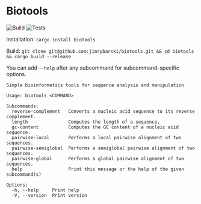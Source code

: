 # Biotools

![Build](https://github.com/jimrybarski/biotools/actions/workflows/build.yml/badge.svg) ![Tests](https://github.com/jimrybarski/biotools/actions/workflows/tests.yml/badge.svg)

Installation: `cargo install biotools`  

Build: `git clone git@github.com:jimrybarski/biotools.git && cd biotools && cargo build --release`  

You can add `--help` after any subcommand for subcommand-specific options.  

```
Simple bioinformatics tools for sequence analysis and manipulation

Usage: biotools <COMMAND>

Subcommands:
  reverse-complement   Converts a nucleic acid sequence to its reverse complement.
  length               Computes the length of a sequence.
  gc-content           Computes the GC content of a nucleic acid sequence.
  pairwise-local       Performs a local pairwise alignment of two sequences.
  pairwise-semiglobal  Performs a semiglobal pairwise alignment of two sequences.
  pairwise-global      Performs a global pairwise alignment of two sequences.
  help                 Print this message or the help of the given subcommand(s)

Options:
  -h, --help     Print help
  -V, --version  Print version
```

